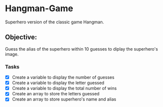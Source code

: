 # Hangman-Game
Superhero version of the classic game Hangman.


## Objective:
Guess the alias of the superhero within 10 guesses to diplay the superhero's image.


### Tasks
- [X] Create a variable to display the number of guesses
- [X] Create a variable to display the letter guessed
- [X] Create a variable to display the total number of wins
- [X] Create an array to store the letters guessed
- [X] Create an array to store superhero's name and alias
